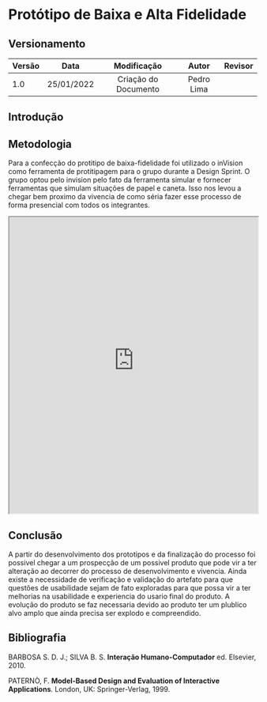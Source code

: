 # Protótipo de Baixa e Alta Fidelidade

## Versionamento

| Versão |    Data    |     Modificação      |   Autor    | Revisor |
| ------ | :--------: | :------------------: | :--------: | :-----: |
| 1.0    | 25/01/2022 | Criação do Documento | Pedro Lima |         |

## Introdução

## Metodologia

Para a confecção do protitipo de baixa-fidelidade foi utilizado o inVision como ferramenta de protitipagem para o grupo durante a Design Sprint. O grupo optou pelo invision pelo fato da ferramenta  simular e fornecer ferramentas que simulam situações de papel e caneta. Isso nos levou a chegar bem proximo da vivencia de como séria fazer esse processo de forma presencial com todos os integrantes.

<iframe width="100%" height="600px" src="https://chapa-quente.invisionapp.com/console/share/2F8QHEYXJPB"></iframe>

## Conclusão

A partir do desenvolvimento dos prototipos e da finalização do processo foi possivel chegar a um prospecção de um possivel produto que pode vir a ter alteração ao decorrer do processo de desenvolvimento e vivencia. Ainda existe a necessidade de verificação e validação do artefato para que questões de usabilidade sejam de fato exploradas para que possa vir a ter melhorias na usabilidade e experiencia do usario final do produto. A evolução do produto se faz necessaria devido ao produto ter um plublico alvo amplo que ainda precisa ser explodo e compreendido.

## Bibliografia
BARBOSA S. D. J.; SILVA B. S. **Interação Humano-Computador** ed. Elsevier, 2010.
  
PATERNÒ, F. **Model-Based Design and Evaluation of Interactive Applications**. London, UK: Springer-Verlag, 1999.